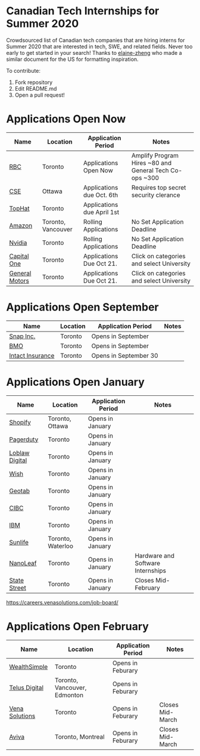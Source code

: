 # Canadian Tech Internships for Summer 2020
Crowdsourced list of Canadian tech companies that are hiring interns for Summer 2020 that are interested in tech, SWE, and related fields. Never too early to get started in your search! Thanks to [elaine-zheng](https://github.com/elaine-zheng/summer2020internships) who made a similar document for the US for formatting inspiration.

To contribute:
 1. Fork repository
 2. Edit README.md
 3. Open a pull request!
 
 
 # Applications Open Now
 
 | Name  |  Location |  Application Period |  Notes |
 |---|---|---|---|
 |  [RBC](https://jobs.rbc.com/ca/en/c/internship-coop-jobs) |  Toronto | Applications Open Now  |  Amplify Program Hires ~80 and General Tech Co-ops ~300  |
 |  [CSE](https://www.cse-cst.gc.ca/en/node/2123) |  Ottawa | Applications due Oct. 6th   |  Requires top secret security clerance  |
 |  [TopHat](https://jobs.lever.co/tophat/4589affd-1420-4d63-824f-f58c39eb37cc) |  Toronto | Applications due April 1st |   |
 | [Amazon](https://www.amazon.jobs/en/jobs/908772/software-development-engineer-intern-summer-2020-canada) |  Toronto, Vancouver | Rolling Applications | No Set Application Deadline  |
 | [Nvidia](https://nvidia.wd5.myworkdayjobs.com/NVIDIAExternalCareerSite/2/refreshFacet/318c8bb6f553100021d223d9780d30be) |  Toronto | Rolling Applications | No Set Application Deadline  |
  | [Capital One](https://www.capitalonecareers.ca/search-jobs) |  Toronto | Applications Due Oct 21. | Click on categories and select University  |
  | [General Motors](https://www.capitalonecareers.ca/search-jobs) |  Toronto | Applications Due Oct 21. | Click on categories and select University  |
  

 

 # Applications Open September

 | Name  |  Location |  Application Period |  Notes |
 |---|---|---|---|
 |  [Snap Inc.](https://www.snap.com/jobs/?locations=Toronto&types=Intern) |  Toronto | Opens in September   |   |
 |  [BMO](https://bmocareers.com/students-and-grads/internships-and-co-ops/#) |  Toronto | Opens in September   |   |
 |  [Intact Insurance](https://bit.ly/IFCfuturetalent) |  Toronto | Opens in September 30  |   |



 # Applications Open January
 
 | Name  |  Location |  Application Period |  Notes |
 |---|---|---|---|
 |  [Shopify](https://www.shopify.ca/careers/search?specialties%5B%5D=13&keywords=&sort=) |  Toronto, Ottawa |  Opens in January |  |
 |  [Pagerduty](https://www.pagerduty.com/careers/) |  Toronto |  Opens in January |   |
 |  [Loblaw Digital](https://jobs.lever.co/loblawdigital) |  Toronto | Opens in January   |   |
 |  [Wish](https://jobs.lever.co/wish?department=University&team=University&location=Toronto%2C%20Canada) |  Toronto | Opens in January   |   |
  |  [Geotab](https://careers.geotab.com/jobs) |  Toronto | Opens in January   |   |
  |  [CIBC]( https://cibc.wd3.myworkdayjobs.com/campus) |  Toronto | Opens in January   |   |
  |  [IBM](https://careers.ibm.com/ListJobs/All/Search/Country/CA/Position-Type/Intern) |  Toronto | Opens in January   |   |
  |  [Sunlife](https://sunlife.wd3.myworkdayjobs.com/Campus/3/refreshFacet/318c8bb6f553100021d223d9780d30be) |  Toronto, Waterloo | Opens in January   |   |
  |  [NanoLeaf](https://www.indeedjobs.com/nanoleaf/jobs) |  Toronto | Opens in January   |  Hardware and Software Internships |
  |  [State Street](https://statestreet.wd1.myworkdayjobs.com/Global/1/refreshFacet/318c8bb6f553100021d223d9780d30be) |  Toronto | Opens in January   |  Closes Mid-February |
  
  https://careers.venasolutions.com/job-board/

  



 # Applications Open February 
 | Name  |  Location |  Application Period |  Notes |
 |---|---|---|---|
 |  [WealthSimple](https://jobs.lever.co/wealthsimple?commitment=Intern) |  Toronto | Opens in Feburary   |   |
 |  [Telus Digital](https://telus.taleo.net/careersection/10000/jobsearch.ftl?f=null&a=null&multiline=true&ignoreSavedQuery?linktype=subnav#) |  Toronto, Vancouver, Edmonton | Opens in Feburary   |   |
 |  [Vena Solutions](https://careers.venasolutions.com/job-board/) |  Toronto | Opens in Feburary   |  Closes Mid-March |
 |  [Aviva](https://careers.avivacanada.com/career-levels/starting-your-career) |  Toronto, Montreal | Opens in Feburary   |  Closes Mid-March |

